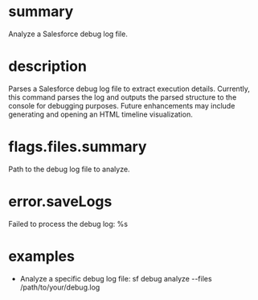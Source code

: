 # summary

Analyze a Salesforce debug log file.

# description

Parses a Salesforce debug log file to extract execution details. Currently, this command parses the log and outputs the parsed structure to the console for debugging purposes. Future enhancements may include generating and opening an HTML timeline visualization.

# flags.files.summary

Path to the debug log file to analyze.

# error.saveLogs

Failed to process the debug log: %s

# examples

  - Analyze a specific debug log file:
    sf debug analyze --files /path/to/your/debug.log

